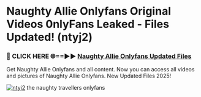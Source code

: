 # Naughty Allie Onlyfans Original Videos 0nlyFans Leaked - Files Updated! (ntyj2)

<h3>🔴 CLICK HERE 🌐==►► <a href="https://tinyurl.com/2jnfzry5" rel="nofollow">Naughty Allie Onlyfans Updated Files</a></h3>

Get Naughty Allie Onlyfans and all content. Now you can access all videos and pictures of Naughty Allie Onlyfans. New Updated Files 2025!

[![ntyj2](https://i.imgur.com/GyGTBgg.gif)](https://tinyurl.com/2jnfzry5)
the naughty travellers onlyfans